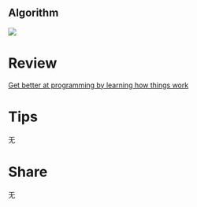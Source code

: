 ## Algorithm

![](https://img-blog.csdnimg.cn/ae5ba856af3d45b58b6ba47878254301.png)

# Review
[Get better at programming by learning how things work](https://jvns.ca/blog/learn-how-things-work/)


# Tips
无

# Share
无 